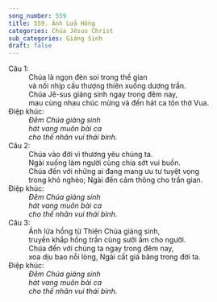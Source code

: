 ```yaml
---
song_number: 559
title: 559. Ánh Lửa Hồng
categories: Chúa Jêsus Christ
sub_categories: Giáng Sinh
draft: false
---
```

<dl><dt>Câu 1:</dt><dd data-verse="1">Chúa là ngọn đèn soi trong thế gian <br/>và nối nhịp cầu thượng thiên xuống dương trần. <br/>Chúa Jê-sus giáng sinh ngay trong đêm nay, <br/>mau cùng nhau chúc mừng và đến hát ca tôn thờ Vua. </dd><dt>Điệp khúc:</dt><dd data-chorus="1"><em>Đêm Chúa giáng sinh <br/>hát vang muôn bài ca <br/>cho thế nhân vui thái bình. </em></dd><dt>Câu 2:</dt><dd data-verse="2">Chúa vào đời vì thương yêu chúng ta. <br/>Ngài xuống làm người cùng chia sớt vui buồn. <br/>Chúa đến với những ai đang mang ưu tư tuyệt vọng <br/>trong khó nghèo; Ngài đến cảm thông cho trần gian. </dd><dt>Điệp khúc:</dt><dd data-chorus="1"><em>Đêm Chúa giáng sinh <br/>hát vang muôn bài ca <br/>cho thế nhân vui thái bình. </em></dd><dt>Câu 3:</dt><dd data-verse="3">Ánh lửa hồng từ Thiên Chúa giáng sinh, <br/>truyền khắp hồng trần cùng sưởi ấm cho người. <br/>Chúa đến với chúng ta ngay trong đêm nay, <br/>xoa dịu bao nỗi lòng, Ngài cất giá băng trong đời ta. </dd><dt>Điệp khúc:</dt><dd data-chorus="1"><em>Đêm Chúa giáng sinh <br/>hát vang muôn bài ca <br/>cho thế nhân vui thái bình. </em></dd></dl>